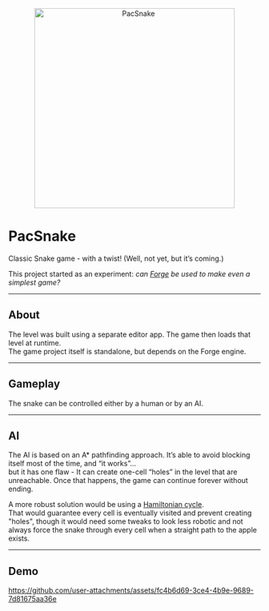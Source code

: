 <div align="center">
  <img height="400" alt="PacSnake" src="https://github.com/user-attachments/assets/7e2f10e2-6b34-40a6-8150-0cecba73cf84" />
</div>

# PacSnake  
Classic Snake game - with a twist! (Well, not yet, but it’s coming.)

This project started as an experiment: *can [Forge](https://github.com/Wuszt/Forge) be used to make even a simplest game?*  

---

## About  
The level was built using a separate editor app. The game then loads that level at runtime.  
The game project itself is standalone, but depends on the Forge engine.  

---

## Gameplay  
The snake can be controlled either by a human or by an AI.  

---

## AI  
The AI is based on an A* pathfinding approach. It’s able to avoid blocking itself most of the time, and “it works”…  
but it has one flaw - It can create one-cell “holes” in the level that are unreachable. Once that happens, the game can continue forever without ending.  

A more robust solution would be using a [Hamiltonian cycle](https://en.wikipedia.org/wiki/Hamiltonian_path).  
That would guarantee every cell is eventually visited and prevent creating "holes", though it would need some tweaks to look less robotic and not always force the snake through every cell when a straight path to the apple exists.  

---

## Demo  
https://github.com/user-attachments/assets/fc4b6d69-3ce4-4b9e-9689-7d81675aa36e


